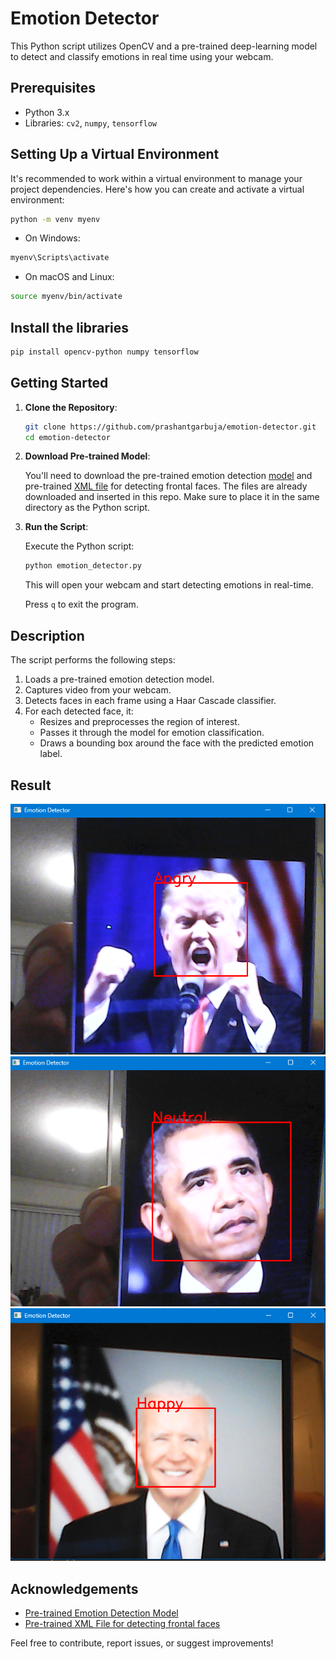 # Emotion Detector

This Python script utilizes OpenCV and a pre-trained deep-learning model to detect and classify emotions in real time using your webcam.

## Prerequisites

- Python 3.x
- Libraries: `cv2`, `numpy`, `tensorflow`

## Setting Up a Virtual Environment
It's recommended to work within a virtual environment to manage your project dependencies. Here's how you can create and activate a virtual environment:
```bash
python -m venv myenv
```
- On Windows:
```cmd
myenv\Scripts\activate
```
- On macOS and Linux:
```bash
source myenv/bin/activate
```

## Install the libraries
```bash
pip install opencv-python numpy tensorflow
```
  
## Getting Started

1. **Clone the Repository**:
   ```bash
   git clone https://github.com/prashantgarbuja/emotion-detector.git
   cd emotion-detector
   ```
2. **Download Pre-trained Model**:

   You'll need to download the pre-trained emotion detection [model](https://github.com/oarriaga/face_classification/blob/master/trained_models/emotion_models/fer2013_mini_XCEPTION.102-0.66.hdf5) and pre-trained [XML file](https://github.com/kipr/opencv/blob/master/data/haarcascades/haarcascade_frontalface_default.xml) for detecting frontal faces. The files are already downloaded and inserted in this repo. Make sure to place it in the same directory as the Python script.

4. **Run the Script**:

   Execute the Python script:

   ```bash
   python emotion_detector.py
   ```

   This will open your webcam and start detecting emotions in real-time.

   Press `q` to exit the program.

## Description

The script performs the following steps:

1. Loads a pre-trained emotion detection model.
2. Captures video from your webcam.
3. Detects faces in each frame using a Haar Cascade classifier.
4. For each detected face, it:
   - Resizes and preprocesses the region of interest.
   - Passes it through the model for emotion classification.
   - Draws a bounding box around the face with the predicted emotion label.
     
## Result
![angry](https://github.com/prashantgarbuja/emotion-detector/blob/main/images/angry.png) ![neutral](https://github.com/prashantgarbuja/emotion-detector/blob/main/images/neutral.png) ![happy](https://github.com/prashantgarbuja/emotion-detector/blob/main/images/happy.png)

## Acknowledgements

- [Pre-trained Emotion Detection Model](https://github.com/oarriaga/face_classification/blob/master/trained_models/emotion_models/fer2013_mini_XCEPTION.102-0.66.hdf5)
- [Pre-trained XML File for detecting frontal faces](https://github.com/oarriaga/face_classification/blob/master/trained_models/emotion_models/fer2013_mini_XCEPTION.102-0.66.hdf5)

Feel free to contribute, report issues, or suggest improvements!
